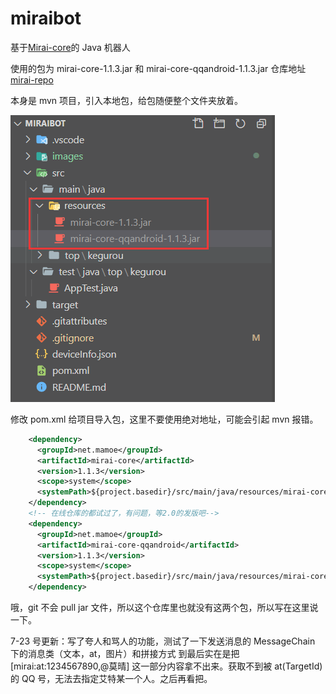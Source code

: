 # miraibot

基于[Mirai-core](https://github.com/mamoe/mirai)的 Java 机器人

使用的包为 mirai-core-1.1.3.jar 和 mirai-core-qqandroid-1.1.3.jar 仓库地址[mirai-repo](https://github.com/project-mirai/mirai-repo)

本身是 mvn 项目，引入本地包，给包随便整个文件夹放着。

![binaryTree](images/20200722231520.png)

修改 pom.xml 给项目导入包，这里不要使用绝对地址，可能会引起 mvn 报错。

```xml
	<dependency>
      <groupId>net.mamoe</groupId>
      <artifactId>mirai-core</artifactId>
      <version>1.1.3</version>
      <scope>system</scope>
      <systemPath>${project.basedir}/src/main/java/resources/mirai-core-1.1.3.jar</systemPath>
    </dependency>
	<!-- 在线仓库的都试过了，有问题，等2.0的发版吧-->
    <dependency>
      <groupId>net.mamoe</groupId>
      <artifactId>mirai-core-qqandroid</artifactId>
      <version>1.1.3</version>
      <scope>system</scope>
      <systemPath>${project.basedir}/src/main/java/resources/mirai-core-qqandroid-1.1.3.jar</systemPath>
    </dependency>
```

哦，git 不会 pull jar 文件，所以这个仓库里也就没有这两个包，所以写在这里说一下。

7-23 号更新：写了夸人和骂人的功能，测试了一下发送消息的 MessageChain 下的消息类（文本，at，图片）和拼接方式
到最后实在是把\[mirai:at:1234567890,@莫晴\] 这一部分内容拿不出来。获取不到被 at(TargetId)的 QQ 号，无法去指定艾特某一个人。之后再看把。

